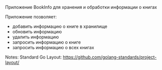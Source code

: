 Приложение BookInfo для хранения и обработки информации о книгах

Приложение позволяет:
- добавить информацию о книге в хранилище
- обновить информацию
- удалить информацию
- запросить информацию о книге
- запросить информацию о всех книгах

Notes:
 Standard Go Layout: https://github.com/golang-standards/project-layout/